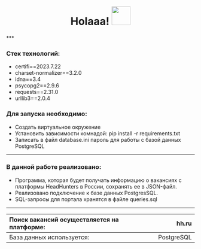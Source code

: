 <h1 align="center">Holaaa! <img src="https://media.giphy.com/media/hvRJCLFzcasrR4ia7z/giphy.gif" width="50"></h1>
***

<h3>Стек технологий:</h3>

 - certifi==2023.7.22
 - charset-normalizer==3.2.0
 - idna==3.4
 - psycopg2==2.9.6
 - requests==2.31.0
 - urllib3==2.0.4

<h3>Для запуска необходимо:</h3>

- Cоздать виртуальное окружение
- Установить зависимости комнадой:   pip install -r requirements.txt
- Записать в файл database.ini пароль для работы с базой данных PostgreSQL

***

<h3>В данной работе реализовано:</h3>

- Программа, которая будет получать информацию о вакансиях с платформы HeadHunters в России, сохранять ее в JSON-файл.
- Реализовано подключение к базе данных PostgresSQL.
- SQL-запросы для портала хранятся в файле queries.sql

***

| Поиск вакансий осуществляется на платформе: |       hh.ru |
|:--------------------------------------------|------------:|
| База данных используется:                   |  PostgreSQL |
